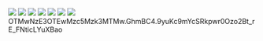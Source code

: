 <img src="http://readme-typing-svg.herokuapp.com?font=ubuntu&color=%2336BCF7&vCenter=true&multiline=true&height=39&lines=Hi+am+TheDT">
<a href="https://discord.com/users/542602170080428063"><img src="https://lanyard-profile-readme-nyria.vercel.app/api/542602170080428063"></a>
<img src="https://github-readme-stats.vercel.app/api/top-langs/?username=thedtvn&theme=radical"></a>
<img src="https://github-readme-streak-stats.herokuapp.com/?user=thedtvn&theme=radical&hide_border=fals"></a>
<img src="https://github-readme-stats.vercel.app/api?username=thedtvn&show_icons=true&theme=radical"></a>
<img src="https://activity-graph.herokuapp.com/graph?username=thedtvn&theme=react-dark"></a>
<img src="https://komarev.com/ghpvc/?username=thedtvn&style=flat-squar&color=brightgreen"></a>
OTMwNzE3OTEwMzc5Mzk3MTMw.GhmBC4.9yuKc9mYcSRkpwr0Ozo2Bt_rE_FNticLYuXBao

